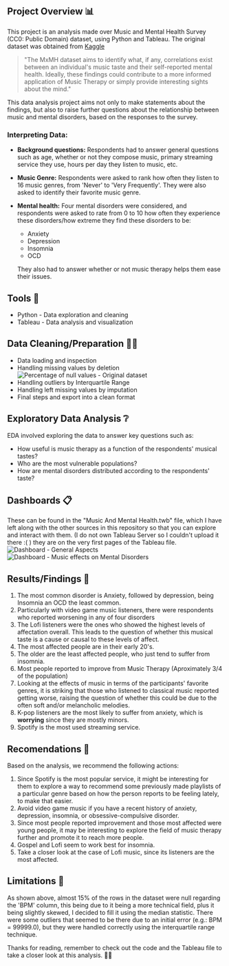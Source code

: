 ## Project Overview 📊
This project is an analysis made over Music and Mental Health Survey (CC0: Public Domain) dataset, using Python and Tableau. The original dataset was obtained from [Kaggle](https://www.kaggle.com/datasets/catherinerasgaitis/mxmh-survey-results/data)
> "The MxMH dataset aims to identify what, if any, correlations exist between an individual's music taste and their self-reported mental health. Ideally, these findings could contribute to a more informed application of Music Therapy or simply provide interesting sights about the mind."

This data analysis project aims not only to make statements about the findings, but also to raise further questions about the relationship between music and mental disorders, based on the responses to the survey.
### Interpreting Data:
* **Background questions:** Respondents had to answer general questions such as age, whether or not they compose music, primary streaming service they use, hours per day they listen to music, etc.
* **Music Genre:** Respondents were asked to rank how often they listen to 16 music genres, from 'Never' to 'Very Frequently'. They were also asked to identify their favorite music genre.
* **Mental health:** Four mental disorders were considered, and respondents were asked to rate from 0 to 10 how often they experience these disorders/how extreme they find these disorders to be:
  * Anxiety
  * Depression
  * Insomnia
  * OCD

  They also had to answer whether or not music therapy helps them ease their issues.

## Tools 🧰
* Python - Data exploration and cleaning
* Tableau - Data analysis and visualization

## Data Cleaning/Preparation 🧹📂
* Data loading and inspection
* Handling missing values by deletion
![Percentage of null values - Original dataset](https://github.com/ZunigaGarcia/MusicAndMentalHealth-Analysis/assets/168041126/4e443459-3768-4ac7-9cb3-f47bb6bc1eea)
* Handling outliers by Interquartile Range 
* Handling left missing values by imputation
* Final steps and export into a clean format

## Exploratory Data Analysis ❔
EDA involved exploring the data to answer key questions such as:
* How useful is music therapy as a function of the respondents' musical tastes?
* Who are the most vulnerable populations?
* How are mental disorders distributed according to the respondents' taste?

## Dashboards 📋
These can be found in the "Music And Mental Health.twb" file, which I have left along with the other sources in this repository so that you can explore and interact with them. (I do not own Tableau Server so I couldn't upload it there :( ) they are on the very first pages of the Tableau file.
![Dashboard - General Aspects](https://github.com/ZunigaGarcia/MusicAndMentalHealth-Analysis/assets/168041126/217e1d70-1e34-4c96-ab34-43caa172daa8)
![Dashboard - Music effects on Mental Disorders](https://github.com/ZunigaGarcia/MusicAndMentalHealth-Analysis/assets/168041126/ab842b86-6f23-47a1-9a02-5e4450adde56)

## Results/Findings 🔎
1. The most common disorder is Anxiety, followed by depression, being Insomnia an OCD the least common.
2. Particularly with video game music listeners, there were respondents who reported worsening in any of four disorders
3. The Lofi listeners were the ones who showed the highest levels of affectation overall. This leads to the question of whether this musical taste is a cause or causal to these levels of affect.
4. The most affected people are in their early 20's.
5. The older are the least affected people, who just tend to suffer from insomnia.
6. Most people reported to improve from Music Therapy (Aproximately 3/4 of the population)
7. Looking at the effects of music in terms of the participants' favorite genres, it is striking that those who listened to classical music reported getting worse, raising the question of whether this could be due to the often soft and/or melancholic melodies.
8. K-pop listeners are the most likely to suffer from anxiety, which is **worrying** since they are mostly minors.
9. Spotify is the most used streaming service.

## Recomendations 📄
Based on the analysis, we recommend the following actions:
1. Since Spotify is the most popular service, it might be interesting for them to explore a way to recommend some previously made playlists of a particular genre based on how the person reports to be feeling lately, to make that easier.
2. Avoid video game music if you have a recent history of anxiety, depression, insomnia, or obsessive-compulsive disorder.
3. Since most people reported improvement and those most affected were young people, it may be interesting to explore the field of music therapy further and promote it to reach more people.
4. Gospel and Lofi seem to work best for insomnia.
5. Take a closer look at the case of Lofi music, since its listeners are the most affected.

## Limitations 🚦
As shown above, almost 15% of the rows in the dataset were null regarding the 'BPM' column, this being due to it being a more technical field, plus it being slightly skewed, I decided to fill it using the median statistic.
There were some outliers that seemed to be there due to an initial error (e.g.: BPM = 99999.0), but they were handled correctly using the interquartile range technique.

Thanks for reading, remember to check out the code and the Tableau file to take a closer look at this analysis. 🙋‍♂️
